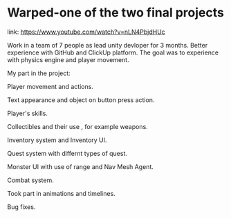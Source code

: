 # Warped-one of the two final projects

link: https://www.youtube.com/watch?v=nLN4PbjdHUc 
 
Work in a team of 7 people as lead unity devloper for 3 months.
Better experience with GitHub and ClickUp platform.
The goal was to experience with physics engine and player movement.

My part in the project:

Player movement and actions.

Text appearance and object on button press action.

Player's skills.

Collectibles and their use , for example weapons.

Inventory system and Inventory UI.

Quest system with differnt types of quest.

Monster UI with use of range and Nav Mesh Agent.

Combat system.

Took part in animations and timelines.

Bug fixes.
